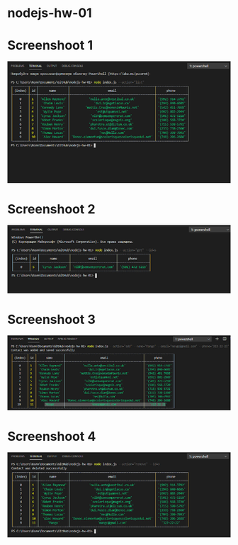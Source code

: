 # nodejs-hw-01

# Screenshoot 1

![Screenshoot 1](https://github.com/NickolayLyman/nodejs-hw-01/blob/main/screenshots/command-1.jpeg)

# Screenshoot 2

![Screenshoot 2](https://github.com/NickolayLyman/nodejs-hw-01/blob/main/screenshots/command-2.jpeg)

# Screenshoot 3

![Screenshoot 3](https://github.com/NickolayLyman/nodejs-hw-01/blob/main/screenshots/command-3.jpeg)

# Screenshoot 4

![Screenshoot 4](https://github.com/NickolayLyman/nodejs-hw-01/blob/main/screenshots/command-4.jpeg)



